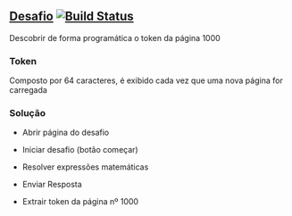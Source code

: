 ## [**Desafio**](https://agsoft.herokuapp.com) [![Build Status](https://travis-ci.org/isdiegoalves/desafioagesoft.svg?branch=master)](https://travis-ci.org/isdiegoalves/desafioagesoft)

Descobrir de forma programática o token da página 1000

### Token

Composto por 64 caracteres, é exibido cada vez que uma nova página for carregada

### Solução

* Abrir página do desafio

* Iniciar desafio (botão começar)

* Resolver expressões matemáticas

* Enviar Resposta 

* Extrair token da página nº 1000
